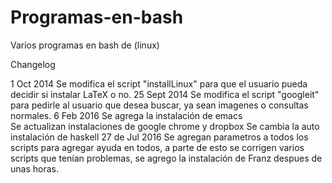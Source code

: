 Programas-en-bash
=================

Varios programas en bash de (linux)


Changelog

1 Oct 2014
  Se modifica el script "installLinux" para que el usuario pueda decidir si instalar LaTeX o no.
25 Sept 2014
  Se modifica el script "googleit" para pedirle al usuario que desea buscar, ya sean imagenes o consultas normales.
6 Feb 2016
  Se agrega la instalación de emacs  
  Se actualizan instalaciones de google chrome y dropbox
  Se cambia la auto instalación de haskell
27 de Jul 2016
  Se agregan parametros a todos los scripts para agregar ayuda en todos, a parte de esto se corrigen varios scripts que tenían problemas, se agrego la instalación de Franz despues de unas horas.
